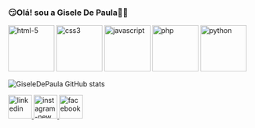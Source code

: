 ### 😏Olá! sou a Gisele De Paula🤜🤛



<div>
      <img width="94" height="94" src="https://img.icons8.com/dusk/94/html-5.png" alt="html-5"/>
      <img width="94" height="94" src="https://img.icons8.com/dusk/94/css3.png" alt="css3"/>
      <img width="94" height="94" src="https://img.icons8.com/arcade/94/javascript.png" alt="javascript"/>
      <img width="94" height="94" src="https://img.icons8.com/arcade/94/php.png" alt="php"/>
      <img width="94" height="94" src="https://img.icons8.com/arcade/94/python.png" alt="python"/>
</div>


![GiseleDePaula GitHub stats](https://github-readme-stats.vercel.app/api?username=GiseleDePaula&show_icons=true&theme=radical)

<div>
      <a href="https://www.linkedin.com/in/gisele-de-paula-b0a500269" target="_blank">
           <img width="48" height="48" src="https://img.icons8.com/cute-clipart/48/linkedin.png" alt="linkedin"/>
      </a>
      <a href="https://www.instagram.com/giselle_d_paula" target=" _blank">
           <img width="48" height="48" src="https://img.icons8.com/fluency/48/instagram-new.png" alt="instagram-new"/>
      </a>
      <a href="https://www.facebook.com/share/12Da9BGnwaY/" target="_blank">
           <img width="48" height="48" src="https://img.icons8.com/color/48/facebook.png" alt="facebook"/>
      </a>    
          
</div> 




